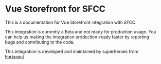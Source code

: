 # Vue Storefront for SFCC

This is a documentation for Vue Storefront integration with SFCC.

This integration is currently a Beta and not ready for production usage. You can help us making the integration production-ready faster by reporting bugs and contributing to the code.

This integration is developed and maintained by superheroes from [Forkpoint](https://forkpoint.com/)
